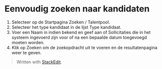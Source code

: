 # Eenvoudig zoeken naar kandidaten

1.  Selecteer op de  Startpagina  Zoeken / Talentpool.
2.  Selecteer het type kandidaat in de lijst  Type kandidaat.
3.  Voer een  Naam  in indien bekend en geef aan of  Sollicitaties  die in het systeem ingevoerd zijn voor of na een bepaalde datum toegevoegd moeten worden.
4.  Klik op  Zoeken  om de zoekopdracht uit te voeren en de resultatenpagina weer te geven.


> Written with [StackEdit](https://stackedit.io/).
<!--stackedit_data:
eyJoaXN0b3J5IjpbMTE0NDI0ODI2NF19
-->
